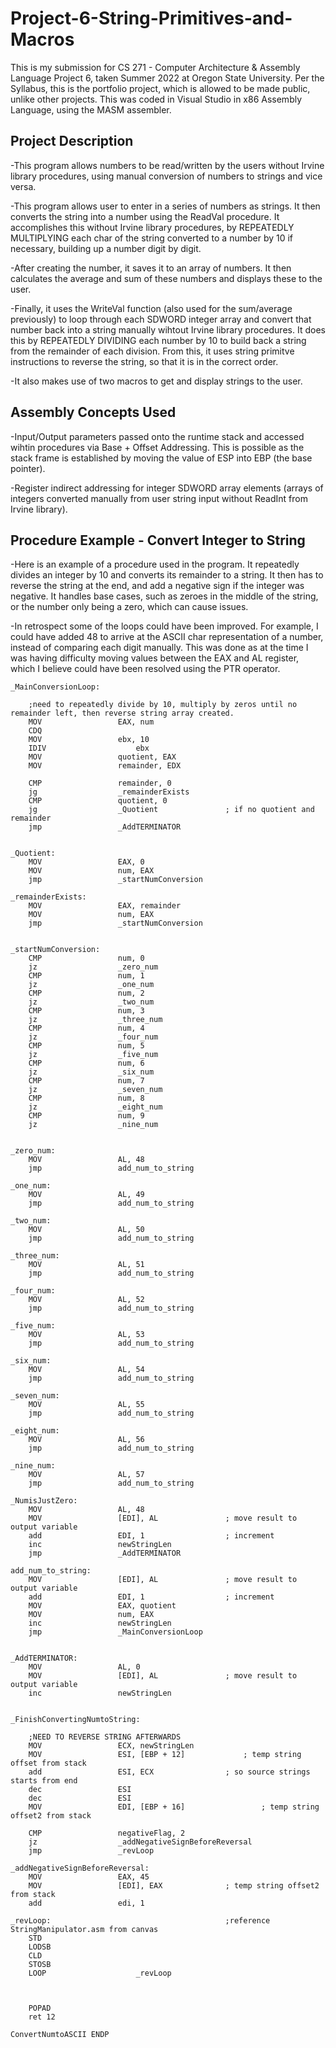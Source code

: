 # Project-6-String-Primitives-and-Macros

This is my submission for CS 271 - Computer Architecture & Assembly Language Project 6, taken Summer 2022 at Oregon State University.  Per the Syllabus, this is the portfolio project, which is allowed to be made public, unlike other projects.  This was coded in Visual Studio in x86 Assembly Language, using the MASM assembler.

<h2> Project Description </h2>

-This program allows numbers to be read/written by the users without Irvine library procedures, using manual conversion of numbers to strings and vice versa.

-This program allows user to enter in a series of numbers as strings.  It then converts the string into a number using the ReadVal procedure.  It accomplishes this without Irvine library procedures, by REPEATEDLY MULTIPLYING each char of the string converted to a number by 10 if necessary, building up a number digit by digit.

-After creating the number, it saves it to an array of numbers.  It then calculates the average and sum of these numbers and displays these to the user.

-Finally, it uses the WriteVal function (also used for the sum/average previously) to loop through each SDWORD integer array and convert that number
back into a string manually wihtout Irvine library procedures.  It does this by REPEATEDLY DIVIDING each number by 10 to build back a string from the
remainder of each division. From this, it uses string primitve instructions to reverse the string, so that it is in the correct order.

-It also makes use of two macros to get and display strings to the user.


<h2> Assembly Concepts Used </h2>

-Input/Output parameters passed onto the runtime stack and accessed wihtin procedures via Base + Offset Addressing.  This is possible as the stack frame is established by moving the value of ESP into EBP (the base pointer).

-Register indirect addressing for integer SDWORD array elements (arrays of integers converted manually from user string input without ReadInt from Irvine library).


<h2> Procedure Example - Convert Integer to String </h2>

-Here is an example of a procedure used in the program.  It repeatedly divides an integer by 10 and converts its remainder to a string.  It then has to reverse the string at the end, and add a negative sign if the integer was negative.  It handles base cases, such as zeroes in the middle of the string, or the number only being a zero, which can cause issues.

-In retrospect some of the loops could have been improved.  For example, I could have added 48 to arrive at the ASCII char representation of a number, instead of comparing each digit manually.  This was done as at the time I was having difficulty moving values between the EAX and AL register, which I believe could have been resolved using the PTR operator.


```assembly
_MainConversionLoop:
	
	;need to repeatedly divide by 10, multiply by zeros until no remainder left, then reverse string array created.
	MOV					EAX, num
	CDQ 
	MOV					ebx, 10
	IDIV					ebx
	MOV					quotient, EAX
	MOV					remainder, EDX

	CMP					remainder, 0
	jg					_remainderExists
	CMP					quotient, 0
	jg					_Quotient				; if no quotient and remainder
	jmp					_AddTERMINATOR


_Quotient:
	MOV					EAX, 0
	MOV					num, EAX
	jmp					_startNumConversion

_remainderExists:
	MOV					EAX, remainder
	MOV					num, EAX
	jmp					_startNumConversion


_startNumConversion:
	CMP					num, 0
	jz					_zero_num
	CMP					num, 1
	jz					_one_num
	CMP					num, 2
	jz					_two_num
	CMP					num, 3
	jz					_three_num
	CMP					num, 4
	jz					_four_num
	CMP					num, 5
	jz					_five_num
	CMP					num, 6
	jz					_six_num
	CMP					num, 7
	jz					_seven_num
	CMP					num, 8
	jz					_eight_num
	CMP					num, 9
	jz					_nine_num


_zero_num:
	MOV					AL, 48 
	jmp					add_num_to_string

_one_num:
	MOV					AL, 49 
	jmp					add_num_to_string

_two_num:
	MOV					AL, 50 
	jmp					add_num_to_string

_three_num:
	MOV					AL, 51 
	jmp					add_num_to_string

_four_num:
	MOV					AL, 52
	jmp					add_num_to_string

_five_num:
	MOV					AL, 53 
	jmp					add_num_to_string

_six_num:
	MOV					AL, 54 
	jmp					add_num_to_string

_seven_num:
	MOV					AL, 55 
	jmp					add_num_to_string

_eight_num:
	MOV					AL, 56
	jmp					add_num_to_string

_nine_num:
	MOV					AL, 57 
	jmp					add_num_to_string

_NumisJustZero:
	MOV					AL, 48
	MOV					[EDI], AL				; move result to output variable
	add					EDI, 1					; increment
	inc					newStringLen
	jmp					_AddTERMINATOR

add_num_to_string:
	MOV					[EDI], AL				; move result to output variable
	add					EDI, 1					; increment
	MOV					EAX, quotient
	MOV					num, EAX
	inc					newStringLen
	jmp					_MainConversionLoop


_AddTERMINATOR:
	MOV					AL, 0
	MOV					[EDI], AL				; move result to output variable
	inc					newStringLen


_FinishConvertingNumtoString:

	;NEED TO REVERSE STRING AFTERWARDS
	MOV					ECX, newStringLen
	MOV					ESI, [EBP + 12]				; temp string offset from stack
	add					ESI, ECX				; so source strings starts from end
	dec					ESI
	dec					ESI
	MOV					EDI, [EBP + 16]			        ; temp string offset2 from stack
	
	CMP					negativeFlag, 2
	jz					_addNegativeSignBeforeReversal
	jmp					_revLoop

_addNegativeSignBeforeReversal:
	MOV					EAX, 45
	MOV					[EDI], EAX				; temp string offset2 from stack
	add					edi, 1

_revLoop:										;reference StringManipulator.asm from canvas
	STD
	LODSB
	CLD
	STOSB
	LOOP					_revLoop



	POPAD
	ret 12

ConvertNumtoASCII ENDP
```

